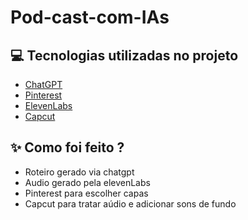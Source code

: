 # Pod-cast-com-IAs
## 💻 Tecnologias utilizadas no projeto

- [ChatGPT](https://chat.openai.com/) 
- [Pinterest](https://www.piterest.com)
- [ElevenLabs](https://beta.elevenlabs.io/)
- [Capcut](https://www.capcut.com/pt-br/)

## ✨ Como foi feito ?

- Roteiro gerado via chatgpt
- Audio gerado pela elevenLabs
- Pinterest para escolher capas
- Capcut para tratar aúdio e adicionar sons de fundo

